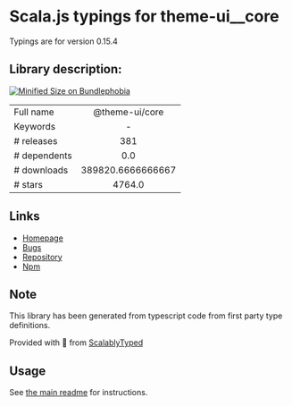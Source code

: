 
# Scala.js typings for theme-ui__core

Typings are for version 0.15.4

## Library description:
[![Minified Size on Bundlephobia](https://badgen.net/bundlephobia/minzip/@theme-ui/core)](https://bundlephobia.com/package/@theme-ui/core)

|                    |                 |
| ------------------ | :-------------: |
| Full name          | @theme-ui/core |
| Keywords           | - |
| # releases         | 381 |
| # dependents       | 0.0 |
| # downloads        | 389820.6666666667 |
| # stars            | 4764.0 |

## Links
- [Homepage](https://github.com/system-ui/theme-ui#readme)
- [Bugs](https://github.com/system-ui/theme-ui/issues)
- [Repository](https://github.com/system-ui/theme-ui)
- [Npm](https://www.npmjs.com/package/%40theme-ui%2Fcore)
    


## Note
This library has been generated from typescript code from first party type definitions.

Provided with :purple_heart: from [ScalablyTyped](https://github.com/oyvindberg/ScalablyTyped)

## Usage
See [the main readme](../../readme.md) for instructions.


